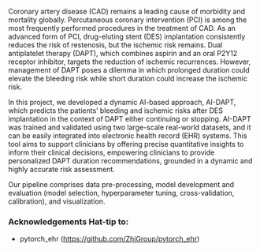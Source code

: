 Coronary artery disease (CAD) remains a leading cause of morbidity and mortality globally. Percutaneous coronary intervention (PCI) is among the most frequently performed procedures in the treatment of CAD. As an advanced form of PCI, drug-eluting stent (DES) implantation consistently reduces the risk of restenosis, but the ischemic risk remains. Dual antiplatelet therapy (DAPT), which combines aspirin and an oral P2Y12 receptor inhibitor, targets the reduction of ischemic recurrences. However, management of DAPT poses a dilemma in which prolonged duration could elevate the bleeding risk while short duration could increase the ischemic risk.

In this project, we developed a dynamic AI-based approach, AI-DAPT, which predicts the patients’ bleeding and ischemic risks after DES implantation in the context of DAPT either continuing or stopping. AI-DAPT was trained and validated using two large-scale real-world datasets, and it can be easily integrated into electronic health record (EHR) systems. This tool aims to support clinicians by offering precise quantitative insights to inform their clinical decisions, empowering clinicians to provide personalized DAPT duration recommendations, grounded in a dynamic and highly accurate risk assessment.

Our pipeline comprises data pre-processing, model development and evaluation (model selection, hyperparameter tuning, cross-validation, calibration), and visualization.


### Acknowledgements Hat-tip to:

* pytorch_ehr (https://github.com/ZhiGroup/pytorch_ehr)

